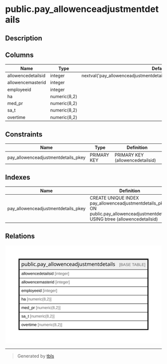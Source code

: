 # public.pay_allowenceadjustmentdetails

## Description

## Columns

| Name | Type | Default | Nullable | Children | Parents | Comment |
| ---- | ---- | ------- | -------- | -------- | ------- | ------- |
| allowencedetailsid | integer | nextval('pay_allowenceadjustmentdetails_allowencedetailsid_seq'::regclass) | false |  |  |  |
| allowencemasterid | integer |  | true |  |  |  |
| employeeid | integer |  | true |  |  |  |
| ha | numeric(8,2) |  | true |  |  |  |
| med_pr | numeric(8,2) |  | true |  |  |  |
| sa_t | numeric(8,2) |  | true |  |  |  |
| overtime | numeric(8,2) |  | true |  |  |  |

## Constraints

| Name | Type | Definition |
| ---- | ---- | ---------- |
| pay_allowenceadjustmentdetails_pkey | PRIMARY KEY | PRIMARY KEY (allowencedetailsid) |

## Indexes

| Name | Definition |
| ---- | ---------- |
| pay_allowenceadjustmentdetails_pkey | CREATE UNIQUE INDEX pay_allowenceadjustmentdetails_pkey ON public.pay_allowenceadjustmentdetails USING btree (allowencedetailsid) |

## Relations

![er](public.pay_allowenceadjustmentdetails.svg)

---

> Generated by [tbls](https://github.com/k1LoW/tbls)
